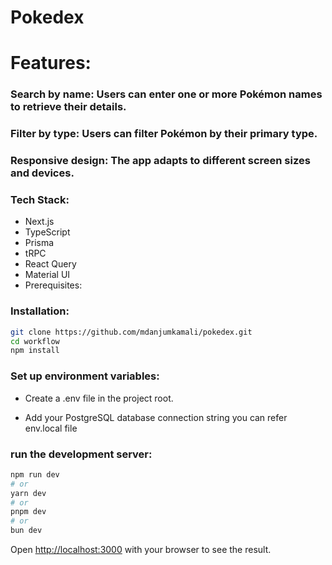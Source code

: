 # Pokedex

# Features:

### Search by name: Users can enter one or more Pokémon names to retrieve their details.

### Filter by type: Users can filter Pokémon by their primary type.

### Responsive design: The app adapts to different screen sizes and devices.


### Tech Stack:

* Next.js
* TypeScript
* Prisma
* tRPC
* React Query
* Material UI
* Prerequisites:


### Installation:

```bash
git clone https://github.com/mdanjumkamali/pokedex.git
cd workflow
npm install
```

### Set up environment variables:
* Create a .env file in the project root.

* Add your PostgreSQL database connection string you can refer env.local file

### run the development server:

```bash
npm run dev
# or
yarn dev
# or
pnpm dev
# or
bun dev
```

Open [http://localhost:3000](http://localhost:3000) with your browser to see the result.


